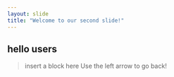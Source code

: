 ```yaml
---
layout: slide
title: "Welcome to our second slide!"
---
```

## hello users 
> insert a block here
Use the left arrow to go back!
